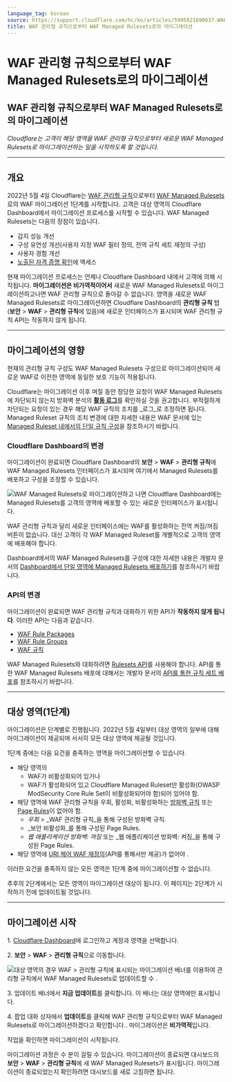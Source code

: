 ```yaml
---
language_tag: korean
source: https://support.cloudflare.com/hc/ko/articles/5995821690637-WAF-%EA%B4%80%EB%A6%AC%ED%98%95-%EA%B7%9C%EC%B9%99%EC%9C%BC%EB%A1%9C%EB%B6%80%ED%84%B0-WAF-Managed-Rulesets%EB%A1%9C%EC%9D%98-%EB%A7%88%EC%9D%B4%EA%B7%B8%EB%A0%88%EC%9D%B4%EC%85%98
title: WAF 관리형 규칙으로부터 WAF Managed Rulesets로의 마이그레이션
---
```


# WAF 관리형 규칙으로부터 WAF Managed Rulesets로의 마이그레이션

## WAF 관리형 규칙으로부터 WAF Managed Rulesets로의 마이그레이션

_Cloudflare는 고객이 해당 영역을 WAF 관리형 규칙으로부터 새로운 WAF Managed Rulesets로 마이그레이션하는 일을 시작하도록 할 것입니다._

___

## 개요

2022년 5월 4일 Cloudflare는 [WAF 관리형 규칙](https://support.cloudflare.com/hc/articles/200172016)으로부터 [WAF Managed Rulesets](https://developers.cloudflare.com/waf/managed-rulesets/)로의 WAF 마이그레이션 1단계를 시작합니다. 고객은 대상 영역의 Cloudflare Dashboard에서 마이그레이션 프로세스를 시작할 수 있습니다. WAF Managed Rulesets는 다음의 장점이 있습니다.

-   감지 성능 개선
-   구성 유연성 개선(사용자 지정 WAF 필터 정의, 전역 규칙 세트 재정의 구성)
-   사용자 경험 개선
-   [노출된 자격 증명 확인](https://developers.cloudflare.com/waf/managed-rulesets/exposed-credentials-check/)에 액세스

현재 마이그레이션 프로세스는 언제나 Cloudflare Dashboard 내에서 고객에 의해 시작됩니다. **마이그레이션은 비가역적이어서** 새로운 WAF Managed Rulesets로 마이그레이션하고나면 WAF 관리형 규칙으로 돌아갈 수 없습니다. 영역을 새로운 WAF Managed Rulesets로 마이그레이션하면 Cloudflare Dashboard의 **관리형 규칙** 탭(**보안** > **WAF** > **관리형 규칙**에 있음)에 새로운 인터페이스가 표시되며 WAF 관리형 규칙 API는 작동하지 않게 됩니다.

___

## 마이그레이션의 영향

현재의 관리형 규칙 구성도 WAF Managed Rulesets 구성으로 마이그레이션되어 새로운 WAF로 이전한 영역에 동일한 보호 기능이 적용됩니다.

Cloudflare는 마이그레이션 이후 며칠 동안 정당한 요청이 WAF Managed Rulesets에 차단되지 않는지 방화벽 분석의 [**활동 로그**](https://developers.cloudflare.com/waf/analytics/paid-plans/#activity-log)를 확인하실 것을 권고합니다. 부적절하게 차단되는 요청이 있는 경우 해당 WAF 규칙의 조치를 _로그_로 조정하면 됩니다. Managed Ruleset 규칙의 조치 변경에 대한 자세한 내용은 WAF 문서에 있는 [Managed Ruleset 내에서의 단일 규칙 구성](https://developers.cloudflare.com/waf/managed-rulesets/deploy-zone-dashboard/#configure-a-single-rule-in-a-managed-ruleset)을 참조하시기 바랍니다.

### Cloudflare Dashboard의 변경

마이그레이션이 완료되면 Cloudflare Dashboard의 **보안** > **WAF** > **관리형 규칙**에 WAF Managed Rulesets 인터페이스가 표시되며 여기에서 Managed Rulesets를 배포하고 구성을 조정할 수 있습니다.

![WAF Managed Rulesets로 마이그레이션하고 나면 Cloudflare Dashboard에는 Managed Rulesets를 고객의 영역에 배포할 수 있는 새로운 인터페이스가 표시됩니다.](/support/static/waf-migration-dashboard-differences.png)

WAF 관리형 규칙과 달리 새로운 인터페이스에는 WAF를 활성화하는 전역 켜짐/꺼짐 버튼이 없습니다. 대신 고객이 각 WAF Managed Ruleset를 개별적으로 고객의 영역에 배포해야 합니다.

Dashboard에서의 WAF Managed Rulesets를 구성에 대한 자세한 내용은 개발자 문서의 [Dashboard에서 단일 영역에 Managed Rulesets 배포하기](https://developers.cloudflare.com/waf/managed-rulesets/deploy-zone-dashboard/)를 참조하시기 바랍니다.

### API의 변경

마이그레이션이 완료되면 WAF 관리형 규칙과 대화하기 위한 API가 **작동하지 않게 됩니다**. 이러한 API는 다음과 같습니다.

-   [WAF Rule Packages](https://api.cloudflare.com/#waf-rule-packages-properties)
-   [WAF Rule Groups](https://api.cloudflare.com/#waf-rule-groups-properties)
-   [WAF 규칙](https://api.cloudflare.com/#waf-rules-properties)

WAF Managed Rulesets와 대화하려면 [Rulesets API](https://developers.cloudflare.com/ruleset-engine/managed-rulesets/)를 사용해야 합니다. API를 통한 WAF Managed Rulesets 배포에 대해서는 개발자 문서의 [API를 통한 규칙 세트 배포](https://developers.cloudflare.com/waf/managed-rulesets/deploy-api/)를 참조하시기 바랍니다.

___

## 대상 영역(1단계)

마이그레이션은 단계별로 진행됩니다. 2022년 5월 4일부터 대상 영역의 일부에 대해 마이그레이션이 제공되며 서서히 모든 대상 영역에 제공될 것입니다.

1단계 중에는 다음 요건을 충족하는 영역을 마이그레이션할 수 있습니다.

-   해당 영역의
    -   WAF가 비활성화되어 있거나
    -   WAF가 활성화되어 있고 Cloudflare Managed Ruleset만 활성화(OWASP ModSecurity Core Rule Set이 비활성화되어야 함)되어 있어야 함.
-   해당 영역에 WAF 관리형 규칙을 우회, 활성화, 비활성화하는 [방화벽 규칙](https://developers.cloudflare.com/firewall/cf-dashboard/) 또는 [Page Rules](https://support.cloudflare.com/hc/articles/218411427)이 없어야 함.
    -   _우회_ > _WAF 관리형 규칙_을 통해 구성된 방화벽 규칙.
    -   _보안 비활성화_를 통해 구성된 Page Rules.
    -   _웹 애플리케이션 방화벽: 꺼짐_ 또는 _웹 애플리케이션 방화벽: 켜짐_을 통해 구성된 Page Rules.
-   해당 영역에 [URI 제어 WAF 재정의](https://api.cloudflare.com/#waf-overrides-properties)(API를 통해서만 제공)가 없어야 .

이러한 요건을 충족하지 않는 모든 영역은 1단계 중에 마이그레이션할 수 없습니다.

추후의 2단계에서는 모든 영역이 마이그레이션 대상이 됩니다. 이 페이지는 2단계가 시작하기 전에 업데이트될 것입니다.

___

## 마이그레이션 시작

1\. [Cloudflare Dashboard](https://dash.cloudflare.com/)에 로그인하고 계정과 영역을 선택합니다.

2\. **보안** > **WAF** \> **관리형 규칙**으로 이동합니다.

![대상 영역의 경우 WAF > 관리형 규칙에 표시되는 마이그레이션 배너를 이용하여 관리형 규칙에서 WAF Managed Rulesets로 업데이트할 수 .](/support/static/waf-migration-banner.png)

3\. 업데이트 배너에서 **지금 업데이트**를 클릭합니다. 이 배너는 대상 영역에만 표시됩니다.

4\. 팝업 대화 상자에서 **업데이트**를 클릭해 WAF 관리형 규칙으로부터 WAF Managed Rulesets로 마이그레이션하겠다고 확인합니다.. 마이그레이션은 **비가역적**입니다.

작업을 확인하면 마이그레이션이 시작됩니다.

마이그레이션 과정은 수 분이 걸릴 수 있습니다. 마이그레이션이 종료되면 대시보드의 **보안** > **WAF** > **관리형 규칙**에 새 WAF Managed Rulesets가 표시됩니다. 마이그레이션이 종료되었는지 확인하려면 대시보드를 새로 고침하면 됩니다.
